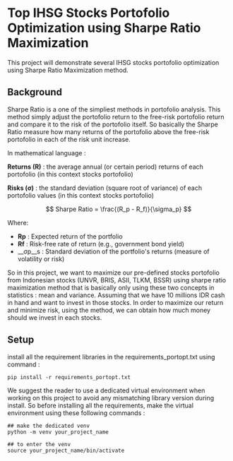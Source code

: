 # Top IHSG Stocks Portofolio Optimization using Sharpe Ratio Maximization
This project will demonstrate several IHSG stocks portofolio optimization using Sharpe Ratio Maximization method.

## Background
Sharpe Ratio is a one of the simpliest methods in portofolio analysis. This method simply adjust the portofolio return to the free-risk portofolio return and compare it to the risk of the portofolio itself. So basically the Sharpe Ratio measure how many returns of the portofolio above the free-risk portofolio in each of the risk unit increase. 

In mathematical language :

__Returns (R)__ : the average annual (or certain period) returns of each portofolio (in this context stocks portofolio)

__Risks (σ)__ : the standard deviation (square root of variance) of each portofolio values (in this context stocks portofolio)

$$
Sharpe Ratio = \frac{(R_p - R_f)}{\sigma_p}
$$

Where:
- __Rp__ : Expected return of the portfolio
- __Rf__ : Risk-free rate of return (e.g., government bond yield)
- __σp__s : Standard deviation of the portfolio's returns (measure of volatility or risk)

So in this project, we want to maximize our pre-defined stocks portofolio from Indonesian stocks (UNVR, BRIS, ASII, TLKM, BSSR) using sharpe ratio maximization method that is basically only using these two concepts in statistics : mean and variance. Assuming that we have 10 millions IDR cash in hand and want to invest in those stocks. In order to maximize our return and minimize risk, using the method, we can obtain how much money should we invest in each stocks.


## Setup
install all the requirement libraries in the requirements_portopt.txt using command :
```
pip install -r requirements_portopt.txt
```

We suggest the reader to use a dedicated virtual environment when working on this project to avoid any mismatching library version during install. So before installing all the requirements, make the virtual environment using these following commands :
```
## make the dedicated venv
python -m venv your_project_name

## to enter the venv
source your_project_name/bin/activate
```